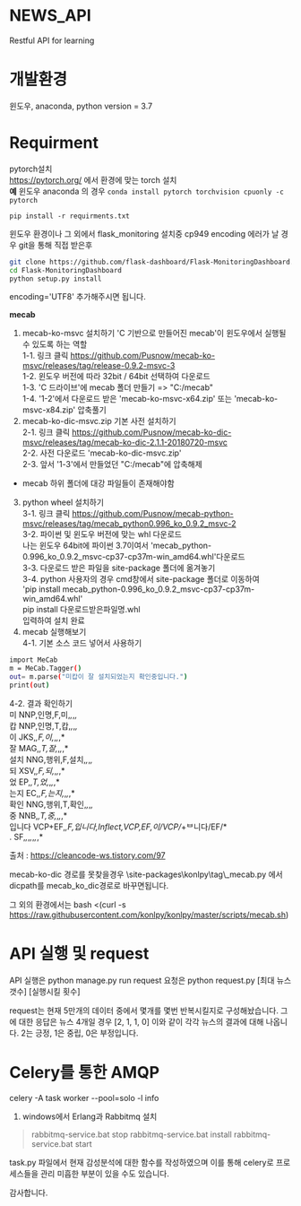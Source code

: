 # NEWS_API
Restful API for learning

# 개발환경
윈도우, anaconda, python version = 3.7


# Requirment
pytorch설치  
https://pytorch.org/ 에서 환경에 맞는 torch 설치  
__예__ 윈도우 anaconda 의 경우  `conda install pytorch torchvision cpuonly -c pytorch`

```pip install -r requirments.txt```

윈도우 환경이나 그 외에서 flask_monitoring 설치중 cp949 encoding 에러가 날 경우 git을 통해 직접 받은후
```bash
git clone https://github.com/flask-dashboard/Flask-MonitoringDashboard.git
cd Flask-MonitoringDashboard
python setup.py install
```
encoding='UTF8' 추가해주시면 됩니다.

__mecab__   
1. mecab-ko-msvc 설치하기 'C 기반으로 만들어진 mecab'이 윈도우에서 실행될 수 있도록 하는 역할  
1-1. 링크 클릭 https://github.com/Pusnow/mecab-ko-msvc/releases/tag/release-0.9.2-msvc-3  
1-2. 윈도우 버전에 따라 32bit / 64bit 선택하여 다운로드  
1-3. 'C 드라이브'에 mecab 폴더 만들기 => "C:/mecab"  
1-4. '1-2'에서 다운로드 받은 'mecab-ko-msvc-x64.zip' 또는 'mecab-ko-msvc-x84.zip' 압축풀기  
2. mecab-ko-dic-msvc.zip 기본 사전 설치하기  
2-1. 링크 클릭 https://github.com/Pusnow/mecab-ko-dic-msvc/releases/tag/mecab-ko-dic-2.1.1-20180720-msvc  
2-2. 사전 다운로드 'mecab-ko-dic-msvc.zip'  
2-3. 앞서 '1-3'에서 만들었던 "C:/mecab"에 압축해제  
* mecab 하위 폴더에 대강 파일들이 존재해야함  
3. python wheel 설치하기  
3-1. 링크 클릭 https://github.com/Pusnow/mecab-python-msvc/releases/tag/mecab_python0.996_ko_0.9.2_msvc-2  
3-2. 파이썬 및 윈도우 버전에 맞는 whl 다운로드  
나는 윈도우 64bit에 파이썬 3.7이여서 'mecab_python-0.996_ko_0.9.2_msvc-cp37-cp37m-win_amd64.whl'다운로드  
3-3. 다운로드 받은 파일을 site-package 폴더에 옮겨놓기  
3-4. python 사용자의 경우 cmd창에서 site-package 폴더로 이동하여  
'pip install mecab_python-0.996_ko_0.9.2_msvc-cp37-cp37m-win_amd64.whl'  
pip install 다운로드받은파일명.whl  
입력하여 설치 완료  
4. mecab 실행해보기  
4-1. 기본 소스 코드 넣어서 사용하기  
```bash
import MeCab
m = MeCab.Tagger()
out= m.parse("미캅이 잘 설치되었는지 확인중입니다.")
print(out)
```
4-2. 결과 확인하기  
미 NNP,인명,F,미,*,*,*,*  
캅 NNP,인명,T,캅,*,*,*,*  
이 JKS,*,F,이,*,*,*,*  
잘 MAG,*,T,잘,*,*,*,*  
설치 NNG,행위,F,설치,*,*,*,*  
되 XSV,*,F,되,*,*,*,*  
었 EP,*,T,었,*,*,*,*  
는지 EC,*,F,는지,*,*,*,*  
확인 NNG,행위,T,확인,*,*,*,*  
중 NNB,*,T,중,*,*,*,*  
입니다 VCP+EF,*,F,입니다,Inflect,VCP,EF,이/VCP/*+ᄇ니다/EF/*  
. SF,*,*,*,*,*,*,*  

출처 : https://cleancode-ws.tistory.com/97

mecab-ko-dic 경로를 못찾을경우 \site-packages\\konlpy\\tag\\_mecab.py 에서 
dicpath를 mecab_ko_dic경로로 바꾸면됩니다.

그 외의 환경에서는 bash <(curl -s https://raw.githubusercontent.com/konlpy/konlpy/master/scripts/mecab.sh) 

# API 실행 및 request
API 실행은 python manage.py run
request 요청은 python request.py [최대 뉴스 갯수] [실행시킬 횟수] 


request는 현재 5만개의 데이터 중에서 몇개를 몇번 반복시킬지로 구성해놨습니다.
그에 대한 응답은 뉴스 4개일 경우 [2, 1, 1, 0] 이와 같이 각각 뉴스의 결과에 대해 나옵니다. 2는 긍정, 1은 중립, 0은 부정입니다.


# Celery를 통한 AMQP
celery -A task worker --pool=solo -l info

1. windows에서 Erlang과 Rabbitmq 설치
> rabbitmq-service.bat stop
> rabbitmq-service.bat install
> rabbitmq-service.bat start

task.py 파일에서 현재 감성분석에 대한 함수를 작성하였으며 이를 통해 celery로 프로세스들을 관리
미흡한 부분이 있을 수도 있습니다.



감사합니다.
